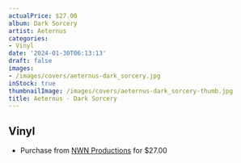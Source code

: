 ```yaml
---
actualPrice: $27.00
album: Dark Sorcery
artist: Aeternus
categories:
- Vinyl
date: '2024-01-30T06:13:13'
draft: false
images:
- /images/covers/aeternus-dark_sorcery.jpg
inStock: true
thumbnailImage: /images/covers/aeternus-dark_sorcery-thumb.jpg
title: Aeternus - Dark Sorcery
---
```


## Vinyl
* Purchase from [NWN Productions](http://shop.nwnprod.com/index.php?route=product/product&path=75&product_id=46253&sort=pd.name&order=ASC) for $27.00
